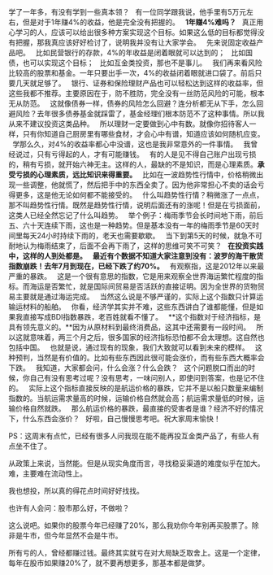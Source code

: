 学了一年多，有没有学到一些真本领？
 
有一位同学跟我说，他手里有5万元左右，但是对于1年赚4%的收益，他是完全没有把握的。
 
**1年赚4%难吗？**
 
真正用心学习的人，应该可以给出很多种方案实现这个目标。如果这么低的目标都觉得没有把握，那我真应该好好检讨了，说明我并没有让大家学会。
 
先来说固定收益产品吧。
 
比如民营银行的存款，4%的年收益是闭着眼就可以达到的；
 
比如国债，也可以实现这个目标；
 
比如互金类投资，那也不是事儿。
 
我们再来看风险比较高的股票和基金。一年只要出手一次，4%的收益闭着眼就进口袋了。前后只要几天就足够了。
 
银行、证券和保险理财产品也可以轻松达到这样的收益率，但这些我都不推荐。主要原因在于，防不胜防，完全没有一丝防范风险的可能，根本无从防范。
 
这就像债券一样，债券的风险怎么回避？连分析都无从下手，怎么回避风险？去年很多债券基金就踩雷了，基金经理们根本防范不了这种事情。所以我从来不建议投资这类品种。
 
所以理财一定要做到心中有数。就像你招待客人一样，只有你知道自己厨房里有哪些食材，才会心中有谱，知道应该如何随机应变。
 
学那么久，对4%的收益率都心中没谱，这也是我非常意外的一件事情。
 
我曾经说过，只有亏得起的人，才有可能赚钱。
 
有的人是见不得自己账户出现亏损的，稍有亏损，就开始六神无主。这样的人，最缺的不是知识，而是心理素质。**承受亏损的心理素质，远比知识来得重要。**
 
比如在一波趋势性行情中，价格稍微出现一些调整，他就慌了，然后把手中的东西全卖了。因为他非常担心不卖的话会亏得更多，这是他无论如何都不能接受的。
 
什么叫趋势性行情？稍微涨了一点点，那不叫趋势性行情。既然是趋势性行情，说明后面还有的涨呢！但是在亏损面前，这类人已经全然忘记了什么叫趋势。
 
举个例子：梅雨季节会长时间地下雨，前后五、六十天连续下雨，这也是一种趋势。但是基本没有一年的梅雨季节是60天时间里每天24小时持续下雨的，老天也需要歇歇。
 
当下到第5天的时候，就急不可耐地认为梅雨结束了，后面不会再下雨了，这样的思维可笑不可笑？
 
**在投资实践中，这样的人到处都是。**
 
**最近有个数据不知道大家注意到没有：波罗的海干散货指数崩跌！去年7月到现在，已经下跌了约70%。**
 
有观察指，这是2012年以来最严重的暴跌。
 
这是一个很有意思的指数，它是用来观察全世界海运繁忙程度的指标。而海运是否繁忙，就是国际间贸易是否活跃的直接证明。因为全世界的货物贸易主要就是通过海运完成。
 
当然这么说是不够严谨的，实际上这个指数只计算运输运材料的船舶。
 
你看，经济学其实并不难，这些东西讲白了谁都能懂，但是如果我直接写成BDI指数暴跌，老百姓就看不懂了。
 
**这个指数对于经济指标，是具有领先意义的。**因为从原材料到最终消费品，这其中还需要有一段时间。
 
所以这就意味着，两三个月之后，很多国家的经济指标恐怕都不会太理想。这自然也包括中国。
 
也就是说，通过现有的现象，我们大致就可以看到未来的模样。
 
这种预判，当然是有价值的。比如有些东西因此很可能会涨价，而有些东西大概率会下跌。
 
我知道，大家都会问，什么会涨？什么会跌？
 
这个问题脱口而出的时候，你自己有没有思考过呢？没有思考，一味问别人，即使问到答案，也是记不住的。
 
实际上这个指标直接反映的是航运价格的暴跌，它并不是以船只数量来编制指数的。当航运需求量高的时候，运输价格自然就会高；航运需求量低的时候，运输价格自然就跌。
 
那么航运价格的暴跌，最直接的受害者是谁？经济不好的情况下，什么东西会涨价？
 
好啦，自己慢慢思考吧。祝大家周末愉快！
  
PS：这周末有点忙，已经有很多人问我现在能不能再投互金类产品了，有些人有点坐不住了。
  
从政策上来说，当然能。但是从现实角度而言，寻找稳妥渠道的难度似乎在加大。难，主要难在流动性上。
  
我也想投，所以真的得花点时间好好找找。
  
也许有人会问：股市那么好，不做啦？
  
这么说吧。如果你的股票今年已经赚了20%，那么我劝你今年别再买股票了。除非是牛市，但今年显然不会是牛市。
  
所有亏的人，曾经都赚过钱。最终其实就亏在对大局缺乏取舍上。这是一个定律，每年在股市如果赚20%了，就不要再想更多，那基本都是做梦。